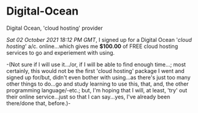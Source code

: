 # Digital-Ocean
Digital Ocean, 'cloud hosting' provider

_Sat 02 October 2021 18:12 PM GMT_, I signed up for a Digital Ocean '_cloud hosting_' a/c. online...which gives me **$100.00** of FREE cloud hosting services to go and experiement with using. 

-(Not sure if I will use it.../or, if I will be able to find enough time...; most certainly, this would not be the first 'cloud hosting' package I went and signed up for/but, didn't even bother with using...as there's just too many other things to do...go and study learning to use this, that, and, the other programming language/-etc.; but, I'm hoping that I will, at least, 'try' out their online service...just so that I can say...yes, I've already been there/done that, before.)-
